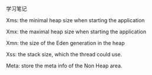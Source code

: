 学习笔记

Xms: the minimal heap size when starting the application

Xmx: the maximal heap size when starting the application

Xmn: the size of the Eden generation in the heap

Xss: the stack size, which the thread could use.

Meta: store the meta info of the Non Heap area.